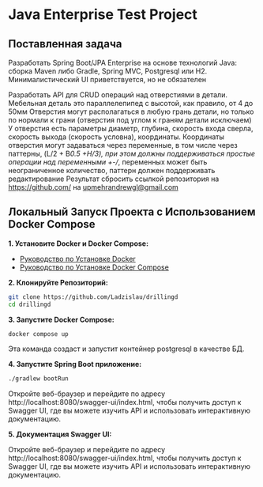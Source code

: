 Java Enterprise Test Project 
===============================

## Поставленная задача ##

Разработать Spring Boot/JPA Enterprise на основе технологий Java: сборка Maven либо Gradle, Spring MVC, Postgresql или H2.
Минималистический UI приветствуется, но не обязателен

Разработать API для CRUD операций над отверстиями в детали.
Мебельная деталь это параллелепипед с высотой, как правило, от 4 до 50мм
Отверстия могут располагаться в любую грань детали, но только по нормали к грани (отверстия под углом к граням детали исключаем)
У отверстия есть параметры диаметр, глубина, скорость входа сверла, скорость выхода (скорость условна), координаты. 
Координаты отверстия могут задаваться через переменные, в том числе через паттерны, (L/2 + B*0.5 +H/3), 
при этом должны поддерживаться простые операции над переменными +-/*,
переменных может быть неограниченное количество, паттерн должен поддерживать редактирование
Результат сбросить ссылкой репозитория на https://github.com/ на upmehrandrewgl@gmail.com

## Локальный Запуск Проекта с Использованием Docker Compose

**1. Установите Docker и Docker Compose:**
- [Руководство по Установке Docker](https://docs.docker.com/get-docker/)
- [Руководство по Установке Docker Compose](https://docs.docker.com/compose/install/)

**2. Клонируйте Репозиторий:**
   ```bash
   git clone https://github.com/Ladzislau/drillingd
   cd drillingd
   ```

**3. Запустите Docker Compose:**

   ```bash
docker compose up
   ```
Эта команда создаст и запустит контейнер postgresql в качестве БД.

**4. Запустите Spring Boot приложение:**

```bash
./gradlew bootRun
   ```

Откройте веб-браузер и перейдите по адресу http://localhost:8080/swagger-ui/index.html, чтобы получить доступ к Swagger UI, где вы можете изучить API и использовать интерактивную документацию.


**5. Документация Swagger UI:**

Откройте веб-браузер и перейдите по адресу http://localhost:8080/swagger-ui/index.html, чтобы получить доступ к Swagger UI, где вы можете изучить API и использовать интерактивную документацию.
